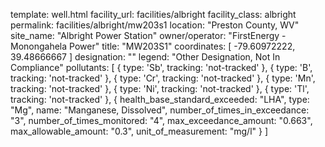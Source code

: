 template: well.html
facility_url: facilities/albright
facility_class: albright
permalink: facilities/albright/mw203s1
location: "Preston County, WV"
site_name: "Albright Power Station"
owner/operator: "FirstEnergy - Monongahela Power"
title: "MW203S1"
coordinates: [
  -79.60972222,
  39.48666667
]
designation: ""
legend: "Other Designation, Not In Compliance"
pollutants: [
  {
  type: 'Sb',
  tracking: 'not-tracked'
  },
  {
  type: 'B',
  tracking: 'not-tracked'
  },
  {
  type: 'Cr',
  tracking: 'not-tracked'
  },
  {
  type: 'Mn',
  tracking: 'not-tracked'
  },
  {
  type: 'Ni',
  tracking: 'not-tracked'
  },
  {
  type: 'Tl',
  tracking: 'not-tracked'
  },
  {
  health_base_standard_exceeded: "LHA",
  type: "Mg",
  name: "Manganese, Dissolved",
  number_of_times_in_exceedance: "3",
  number_of_times_monitored: "4",
  max_exceedance_amount: "0.663",
  max_allowable_amount: "0.3",
  unit_of_measurement: "mg/l"
  }
]




